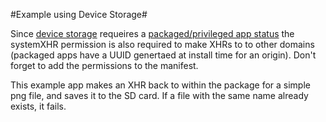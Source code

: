 #Example using Device Storage#

Since [device storage](https://developer.mozilla.org/en-US/docs/WebAPI/Device_Storage)
requeires a [packaged/privileged app status](https://developer.mozilla.org/en-US/docs/Web/Apps/App_permissions?redirectlocale=en-US&redirectslug=Apps%2FApp_permissions#Hosted_app_and_privileged_app_permissions)
the systemXHR permission is also required to make XHRs to to other domains
(packaged apps have a UUID genertaed at install time for an origin).  Don't
forget to add the permissions to the manifest.

This example app makes an XHR back to within the package for a simple png file,
and saves it to the SD card.  If a file with the same name already exists, it
fails.

